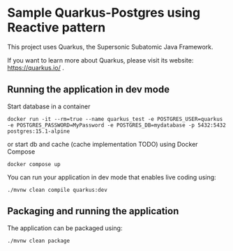 # Sample Quarkus-Postgres using Reactive pattern

This project uses Quarkus, the Supersonic Subatomic Java Framework.

If you want to learn more about Quarkus, please visit its website: https://quarkus.io/ .

## Running the application in dev mode

Start database in a container
```shell script
docker run -it --rm=true --name quarkus_test -e POSTGRES_USER=quarkus -e POSTGRES_PASSWORD=MyPassword -e POSTGRES_DB=mydatabase -p 5432:5432 postgres:15.1-alpine
```
or start db and cache (cache implementation TODO) using Docker Compose
```shell script
docker compose up
```

You can run your application in dev mode that enables live coding using:
```shell script
./mvnw clean compile quarkus:dev
```

## Packaging and running the application

The application can be packaged using:
```shell script
./mvnw clean package
```
